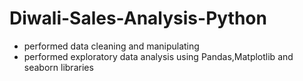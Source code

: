 # Diwali-Sales-Analysis-Python
- performed data cleaning and manipulating
- performed exploratory data analysis using Pandas,Matplotlib and seaborn libraries

